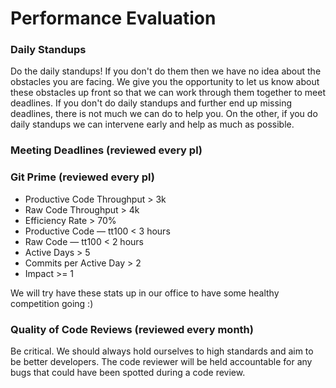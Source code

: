 # Performance Evaluation

### Daily Standups
Do the daily standups! If you don't do them then we have no idea about the obstacles you are facing. We give you the opportunity to let us know about these obstacles up front so that we can work through them together to meet deadlines. If you don't do daily standups and further end up missing deadlines, there is not much we can do to help you. On the other, if you do daily standups we can intervene early and help as much as possible.

### Meeting Deadlines (reviewed every pl)

### Git Prime (reviewed every pl)

* Productive Code Throughput > 3k
* Raw Code Throughput > 4k
* Efficiency Rate > 70%
* Productive Code — tt100 < 3 hours
* Raw Code — tt100 < 2 hours
* Active Days > 5
* Commits per Active Day > 2
* Impact >= 1

We will try have these stats up in our office to have some healthy competition going :)

### Quality of Code Reviews (reviewed every month)
Be critical. We should always hold ourselves to high standards and aim to be better developers.
The code reviewer will be held accountable for any bugs that could have been spotted during a code review.
